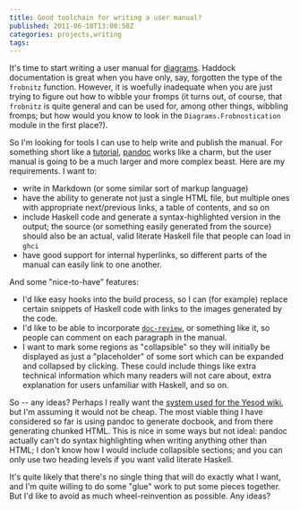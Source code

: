 ```yaml
---
title: Good toolchain for writing a user manual?
published: 2011-06-10T13:00:58Z
categories: projects,writing
tags: 
---
```


<p>It's time to start writing a user manual for <a href="http://projects.haskell.org/diagrams">diagrams</a>. Haddock documentation is great when you have only, say, forgotten the type of the <code>frobnitz</code> function. However, it is woefully inadequate when you are just trying to figure out how to wibble your fromps (it turns out, of course, that <code>frobnitz</code> is quite general and can be used for, among other things, wibbling fromps; but how would you know to look in the <code>Diagrams.Frobnostication</code> module in the first place?).</p>
<p>So I'm looking for tools I can use to help write and publish the manual. For something short like a <a href="http://projects.haskell.org/diagrams/tutorial.html">tutorial</a>, <a href="http://johnmacfarlane.net/pandoc/">pandoc</a> works like a charm, but the user manual is going to be a much larger and more complex beast. Here are my requirements. I want to:</p>
<ul>
<li>write in Markdown (or some similar sort of markup language)</li>
<li>have the ability to generate not just a single HTML file, but multiple ones with appropriate next/previous links, a table of contents, and so on</li>
<li>include Haskell code and generate a syntax-highlighted version in the output; the source (or something easily generated from the source) should also be an actual, valid literate Haskell file that people can load in <code>ghci</code></li>
<li>have good support for internal hyperlinks, so different parts of the manual can easily link to one another.</li>
</ul>
<p>And some &quot;nice-to-have&quot; features:</p>
<ul>
<li>I'd like easy hooks into the build process, so I can (for example) replace certain snippets of Haskell code with links to the images generated by the code.</li>
<li>I'd like to be able to incorporate <a href="http://hackage.haskell.org/package/doc%2Dreview"><code>doc-review</code></a>, or something like it, so people can comment on each paragraph in the manual.</li>
<li>I want to mark some regions as &quot;collapsible&quot; so they will initially be displayed as just a &quot;placeholder&quot; of some sort which can be expanded and collapsed by clicking. These could include things like extra technical information which many readers will not care about, extra explanation for users unfamiliar with Haskell, and so on.</li>
</ul>
<p>So -- any ideas? Perhaps I really want the <a href="http://www.yesodweb.com/blog/2011/5/introducing%2Dyesod%2Dwiki">system used for the Yesod wiki</a>, but I'm assuming it would not be cheap. The most viable thing I have considered so far is using pandoc to generate docbook, and from there generating chunked HTML. This is nice in some ways but not ideal: pandoc actually can't do syntax highlighting when writing anything other than HTML; I don't know how I would include collapsible sections; and you can only use two heading levels if you want valid literate Haskell.</p>
<p>It's quite likely that there's no single thing that will do exactly what I want, and I'm quite willing to do some "glue" work to put some pieces together.  But I'd like to avoid as much wheel-reinvention as possible.  Any ideas?</p>


